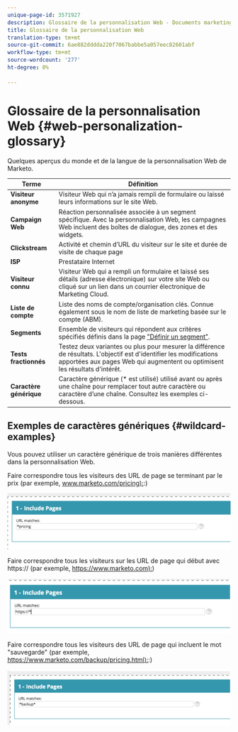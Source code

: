 ```yaml
---
unique-page-id: 3571927
description: Glossaire de la personnalisation Web - Documents marketing - Documentation du produit
title: Glossaire de la personnalisation Web
translation-type: tm+mt
source-git-commit: 6ae882dddda220f7067babbe5a057eec82601abf
workflow-type: tm+mt
source-wordcount: '277'
ht-degree: 0%

---
```



# Glossaire de la personnalisation Web {#web-personalization-glossary}

Quelques aperçus du monde et de la langue de la personnalisation Web de Marketo.

| Terme | Définition |
|---|---|
| **Visiteur anonyme** | Visiteur Web qui n’a jamais rempli de formulaire ou laissé leurs informations sur le site Web. |
| **Campaign Web** | Réaction personnalisée associée à un segment spécifique. Avec la personnalisation Web, les campagnes Web incluent des boîtes de dialogue, des zones et des widgets. |
| **Clickstream** | Activité et chemin d’URL du visiteur sur le site et durée de visite de chaque page |
| **ISP** | Prestataire Internet |
| **Visiteur connu** | Visiteur Web qui a rempli un formulaire et laissé ses détails (adresse électronique) sur votre site Web ou cliqué sur un lien dans un courrier électronique de Marketing Cloud. |
| **Liste de compte** | Liste des noms de compte/organisation clés. Connue également sous le nom de liste de marketing basée sur le compte (ABM). |
| **Segments** | Ensemble de visiteurs qui répondent aux critères spécifiés définis dans la page [&quot;Définir un segment&quot;](../../../product-docs/web-personalization/using-web-segments/web-segments.md). |
| **Tests fractionnés** | Testez deux variantes ou plus pour mesurer la différence de résultats. L&#39;objectif est d&#39;identifier les modifications apportées aux pages Web qui augmentent ou optimisent les résultats d&#39;intérêt. |
| **Caractère générique** | Caractère générique (* est utilisé) utilisé avant ou après une chaîne pour remplacer tout autre caractère ou caractère d’une chaîne. Consultez les exemples ci-dessous. |

## Exemples de caractères génériques {#wildcard-examples}

Vous pouvez utiliser un caractère générique de trois manières différentes dans la personnalisation Web.

Faire correspondre tous les visiteurs des URL de page se terminant par le prix (par exemple, [www.marketo.com/pricing):](https://www.marketo.com/pricing):)

![](assets/wildcard-example-1.png)

Faire correspondre tous les visiteurs sur les URL de page qui début avec https:// (par exemple, [https://www.marketo.com):](https://www.marketo.com))

![](assets/wildcard-example-2.png)

Faire correspondre tous les visiteurs des URL de page qui incluent le mot &quot;sauvegarde&quot; (par exemple, [https://www.marketo.com/backup/pricing.html):](https://www.marketo.com/backup/pricing.html):)

![](assets/wildcard-example-3.png)

